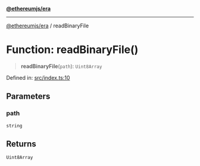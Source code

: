 [**@ethereumjs/era**](../README.md)

***

[@ethereumjs/era](../README.md) / readBinaryFile

# Function: readBinaryFile()

> **readBinaryFile**(`path`): `Uint8Array`

Defined in: [src/index.ts:10](https://github.com/Dargon789/ethereumjs-monorepo/blob/master/packages/era/src/index.ts#L10)

## Parameters

### path

`string`

## Returns

`Uint8Array`
